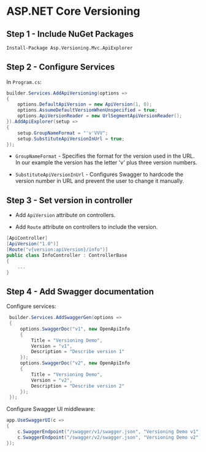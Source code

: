 # ASP.NET Core Versioning

## Step 1 - Include NuGet Packages

```cmd
Install-Package Asp.Versioning.Mvc.ApiExplorer
```

## Step 2 - Configure Services

In `Program.cs`:

```c#
builder.Services.AddApiVersioning(options =>
{
    options.DefaultApiVersion = new ApiVersion(1, 0);
    options.AssumeDefaultVersionWhenUnspecified = true;
    options.ApiVersionReader = new UrlSegmentApiVersionReader();
}).AddApiExplorer(setup =>
{
    setup.GroupNameFormat = "'v'VVV";
    setup.SubstituteApiVersionInUrl = true;
});
```

- `GroupNameFormat` - Specifies the format for the version used in the URL. In our example the version has the letter 'v' plus three version numbers.

- `SubstituteApiVersionInUrl` - Configures Swagger to hardcode the version number in URL and prevent the user to change it manually.

## Step 3 - Set version in controller

- Add `ApiVersion` attribute on controllers.

- Add `Route` attribute on controllers to include the version.

```c#
[ApiController]
[ApiVersion("1.0")]
[Route("v{version:apiVersion}/info")]
public class InfoController : ControllerBase
{
    ...
}
```

## Step 4 - Add Swagger documentation

Configure services:

```c#
 builder.Services.AddSwaggerGen(options =>
 {
     options.SwaggerDoc("v1", new OpenApiInfo
     {
         Title = "Versioning Demo",
         Version = "v1",
         Description = "Describe version 1"
     });
     options.SwaggerDoc("v2", new OpenApiInfo
     {
         Title = "Versioning Demo",
         Version = "v2",
         Description = "Describe version 2"
     });
 });
```

Configure Swagger UI middleware:

```c#
app.UseSwaggerUI(c =>
{
    c.SwaggerEndpoint("/swagger/v1/swagger.json", "Versioning Demo v1");
    c.SwaggerEndpoint("/swagger/v2/swagger.json", "Versioning Demo v2");
});
```

